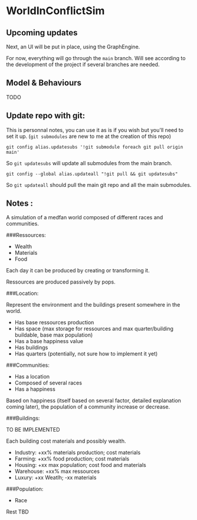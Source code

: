 # WorldInConflictSim

## Upcoming updates

Next, an UI will be put in place, using the GraphEngine.

For now, everything will go through the `main` branch. Will see according to the development of the project if several branches are needed.

## Model & Behaviours

TODO

## Update repo with git:

This is personnal notes, you can use it as is if you wish but you'll need to set it up. (`git submodules` are new to me at the creation of this repo)

`git config alias.updatesubs '!git submodule foreach git pull origin main'`

So `git updatesubs` will update all submodules from the main branch.

`git config --global alias.updateall "!git pull && git updatesubs"`

So `git updateall` should pull the main git repo and all the main submodules.

## Notes :

A simulation of a medfan world composed of different races and communities.

###Ressources: 

- Wealth
- Materials
- Food

Each day it can be produced by creating or transforming it.

Ressources are produced passively by pops.

###Location:

Represent the environment and the buildings present somewhere in the world.

- Has base ressources production
- Has space (max storage for ressources and max quarter/building buildable, base max population)
- Has a base happiness value
- Has buildings
- Has quarters (potentially, not sure how to implement it yet)

###Communities:

- Has a location
- Composed of several races
- Has a happiness

Based on happiness (itself based on several factor, detailed explanation coming later), the population of a community increase or decrease.

###Buildings:

TO BE IMPLEMENTED

Each building cost materials and possibly wealth.

- Industry: +xx% materials production; cost materials
- Farming: +xx% food production; cost materials
- Housing: +xx max population; cost food and materials
- Warehouse: +xx% max ressources
- Luxury: +xx Weatlh; -xx materials

###Population:
- Race

Rest TBD
